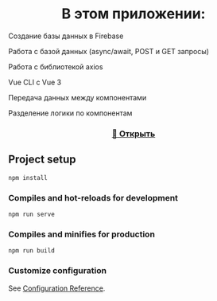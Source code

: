 <h1 align="center">
  В этом приложении:
</h1>

Создание базы данных в Firebase

Работа с базой данных (async/await, POST и GET запросы)

Работа с библиотекой axios 

Vue CLI с Vue 3

Передача данных между компонентами

Разделение логики по компонентам

<h3 align="center">
  <a href="https://infinitycode95.github.io/vue3__bd/">🔗 Открыть </a> 
</h3>


## Project setup
```
npm install
```

### Compiles and hot-reloads for development
```
npm run serve
```

### Compiles and minifies for production
```
npm run build
```

### Customize configuration
See [Configuration Reference](https://cli.vuejs.org/config/).
